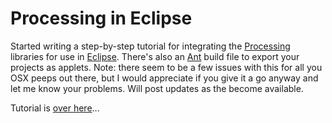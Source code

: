 # Processing in Eclipse

Started writing a step-by-step tutorial for integrating the
[Processing](https://processing.org) libraries for use in
[Eclipse](https://www.eclipse.org/). There's also an [Ant](https://ant.apache.org/) build file to export
your projects as applets. Note: there seem to be a few issues with this for all
you OSX peeps out there, but I would appreciate if you give it a go anyway and
let me know your problems. Will post updates as the become available.

Tutorial is [over here](https://web.archive.org/web/20061003185049/http://processing.org/discourse/yabb/YaBB.cgi?board=Integrate;action=display;num=1106256315;start=0)...
